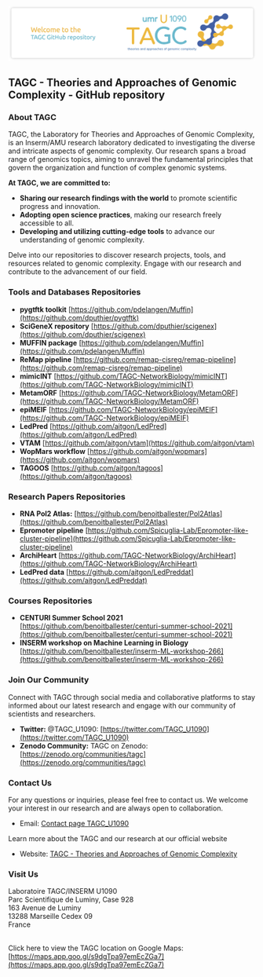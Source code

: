 ![Header](./github-header-image.png)

## **TAGC - Theories and Approaches of Genomic Complexity - GitHub repository**

### About TAGC

TAGC, the Laboratory for Theories and Approaches of Genomic Complexity, is an Inserm/AMU research laboratory dedicated to investigating the diverse and intricate aspects of genomic complexity. Our research spans a broad range of genomics topics, aiming to unravel the fundamental principles that govern the organization and function of complex genomic systems.

**At TAGC, we are committed to:**

* **Sharing our research findings with the world** to promote scientific progress and innovation.
* **Adopting open science practices**, making our research freely accessible to all.
* **Developing and utilizing cutting-edge tools** to advance our understanding of genomic complexity.

Delve into our repositories to discover research projects, tools, and resources related to genomic complexity. Engage with our research and contribute to the advancement of our field.

### Tools and Databases Repositories

* **pygtftk toolkit** [https://github.com/pdelangen/Muffin](https://github.com/dputhier/pygtftk)
* **SciGeneX repository** [https://github.com/dputhier/scigenex](https://github.com/dputhier/scigenex)
* **MUFFIN package** [https://github.com/pdelangen/Muffin](https://github.com/pdelangen/Muffin)
* **ReMap pipeline** [https://github.com/remap-cisreg/remap-pipeline](https://github.com/remap-cisreg/remap-pipeline)
* **mimicINT** [https://github.com/TAGC-NetworkBiology/mimicINT](https://github.com/TAGC-NetworkBiology/mimicINT)
* **MetamORF** [https://github.com/TAGC-NetworkBiology/MetamORF](https://github.com/TAGC-NetworkBiology/MetamORF)
* **epiMEIF** [https://github.com/TAGC-NetworkBiology/epiMEIF](https://github.com/TAGC-NetworkBiology/epiMEIF)
* **LedPred** [https://github.com/aitgon/LedPred](https://github.com/aitgon/LedPred)
* **VTAM** [https://github.com/aitgon/vtam](https://github.com/aitgon/vtam)
* **WopMars workflow** [https://github.com/aitgon/wopmars](https://github.com/aitgon/wopmars)
* **TAGOOS** [https://github.com/aitgon/tagoos](https://github.com/aitgon/tagoos)

### Research Papers Repositories

* **RNA Pol2 Atlas:** [https://github.com/benoitballester/Pol2Atlas](https://github.com/benoitballester/Pol2Atlas)
* **Epromoter pipeline** [https://github.com/Spicuglia-Lab/Epromoter-like-cluster-pipeline](https://github.com/Spicuglia-Lab/Epromoter-like-cluster-pipeline)
* **ArchiHeart** [https://github.com/TAGC-NetworkBiology/ArchiHeart](https://github.com/TAGC-NetworkBiology/ArchiHeart)
* **LedPred data** [https://github.com/aitgon/LedPreddat](https://github.com/aitgon/LedPreddat)

### Courses Repositories

* **CENTURI Summer School 2021** [https://github.com/benoitballester/centuri-summer-school-2021](https://github.com/benoitballester/centuri-summer-school-2021)
* **INSERM workshop on Machine Learning in Biology** [https://github.com/benoitballester/inserm-ML-workshop-266](https://github.com/benoitballester/inserm-ML-workshop-266)

### Join Our Community

Connect with TAGC through social media and collaborative platforms to stay informed about our latest research and engage with our community of scientists and researchers.

* **Twitter:** @TAGC_U1090: [https://twitter.com/TAGC_U1090](https://twitter.com/TAGC_U1090)
* **Zenodo Community:** TAGC on Zenodo: [https://zenodo.org/communities/tagc](https://zenodo.org/communities/tagc)

### Contact Us

For any questions or inquiries, please feel free to contact us. We welcome your interest in our research and are always open to collaboration.

* Email: [Contact page TAGC_U1090](https://tagc.univ-amu.fr/en/contact)

Learn more about the TAGC and our research at our official website

* Website: [TAGC - Theories and Approaches of Genomic Complexity](https://tagc.univ-amu.fr/)

### Visit Us

Laboratoire TAGC/INSERM U1090<br>
Parc Scientifique de Luminy, Case 928<br>
163 Avenue de Luminy <br>
13288 Marseille Cedex 09 <br>
France<br><br>

Click here to view the TAGC location on Google Maps: [https://maps.app.goo.gl/s9dgTpa97emEcZGa7](https://maps.app.goo.gl/s9dgTpa97emEcZGa7)
